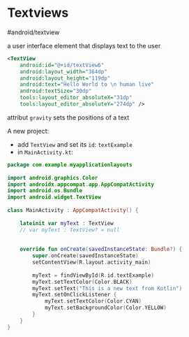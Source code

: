 
# Textviews
#android/textview




a user interface element that displays text to the user
```xml
<TextView  
    android:id="@+id/textView6"  
    android:layout_width="364dp"  
    android:layout_height="119dp"  
    android:text="Hello World to \n human live"  
    android:textSize="30dp"  
    tools:layout_editor_absoluteX="31dp"  
    tools:layout_editor_absoluteY="274dp" />
```

attribut `gravity` sets the positions of a text 

A new project:
- add `TextView` and set its `id`: `textExample`
- in `MainActivity.kt`:
```kotlin
package com.example.myapplicationlayouts  
  
import android.graphics.Color  
import androidx.appcompat.app.AppCompatActivity  
import android.os.Bundle  
import android.widget.TextView  
  
class MainActivity : AppCompatActivity() {  
  
    lateinit var myText : TextView  
    // var myText : TextView? = null  
  
  
    override fun onCreate(savedInstanceState: Bundle?) {  
        super.onCreate(savedInstanceState)  
        setContentView(R.layout.activity_main)  
  
        myText = findViewById(R.id.textExample)  
        myText.setTextColor(Color.BLACK)  
        myText.setText("This is a new text from Kotlin")  
        myText.setOnClickListener {  
            myText.setTextColor(Color.CYAN)  
            myText.setBackgroundColor(Color.YELLOW)  
        }  
    }  
}
```
